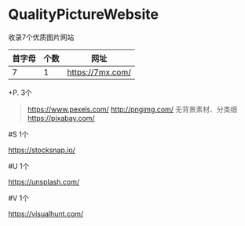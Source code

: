 # QualityPictureWebsite
收录7个优质图片网站

首字母 | 个数 | 网址
---- | ---- | ---- 
7 | 1 | https://7mx.com/ 

+P. 3个
  > https://www.pexels.com/ 
  http://pngimg.com/ 无背景素材、分类细
  https://pixabay.com/ 


#S 1个

https://stocksnap.io/ 


#U 1个

https://unsplash.com/


#V 1个

https://visualhunt.com/ 
